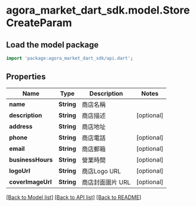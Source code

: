 # agora_market_dart_sdk.model.StoreCreateParam

## Load the model package
```dart
import 'package:agora_market_dart_sdk/api.dart';
```

## Properties
Name | Type | Description | Notes
------------ | ------------- | ------------- | -------------
**name** | **String** | 商店名稱 | 
**description** | **String** | 商店描述 | [optional] 
**address** | **String** | 商店地址 | 
**phone** | **String** | 商店電話 | [optional] 
**email** | **String** | 商店郵箱 | [optional] 
**businessHours** | **String** | 營業時間 | [optional] 
**logoUrl** | **String** | 商店Logo URL | [optional] 
**coverImageUrl** | **String** | 商店封面圖片 URL | [optional] 

[[Back to Model list]](../README.md#documentation-for-models) [[Back to API list]](../README.md#documentation-for-api-endpoints) [[Back to README]](../README.md)


